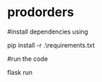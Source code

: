 # prodorders

#install dependencies using 

pip install -r .\requirements.txt 

#run the code 

flask run
